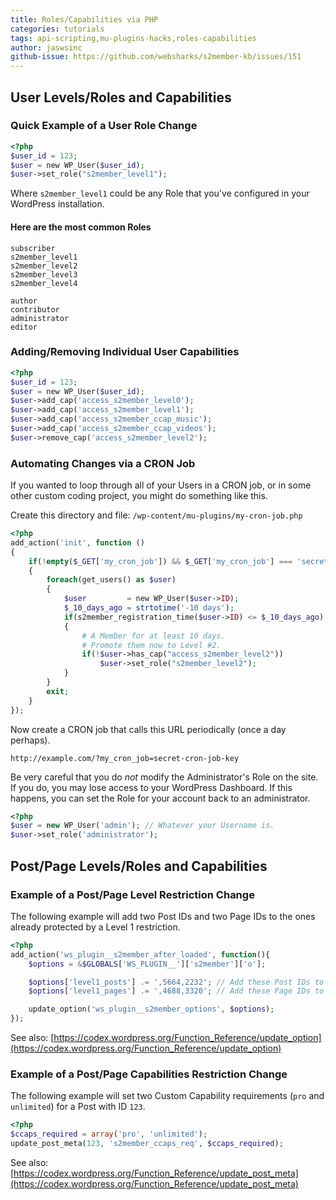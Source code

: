 ```yaml
---
title: Roles/Capabilities via PHP
categories: tutorials
tags: api-scripting,mu-plugins-hacks,roles-capabilities
author: jaswsinc
github-issue: https://github.com/websharks/s2member-kb/issues/151
---
```

## User Levels/Roles and Capabilities

### Quick Example of a User Role Change

```php
<?php
$user_id = 123;
$user = new WP_User($user_id);
$user->set_role("s2member_level1");
```

Where `s2member_level1` could be any Role that you've configured in your WordPress installation.

#### Here are the most common Roles

```text
subscriber
s2member_level1
s2member_level2
s2member_level3
s2member_level4

author
contributor
administrator
editor
```

### Adding/Removing Individual User Capabilities

```php
<?php
$user_id = 123;
$user = new WP_User($user_id);
$user->add_cap('access_s2member_level0');
$user->add_cap('access_s2member_level1');
$user->add_cap('access_s2member_ccap_music');
$user->add_cap('access_s2member_ccap_videos');
$user->remove_cap('access_s2member_level2');
```

### Automating Changes via a CRON Job

If you wanted to loop through all of your Users in a CRON job, or in some other custom coding project, you might do something like this.

Create this directory and file:
`/wp-content/mu-plugins/my-cron-job.php`

```php
<?php
add_action('init', function ()
{
	if(!empty($_GET['my_cron_job']) && $_GET['my_cron_job'] === 'secret-cron-job-key')
	{
		foreach(get_users() as $user)
		{
			$user         = new WP_User($user->ID);
			$_10_days_ago = strtotime('-10 days');
			if(s2member_registration_time($user->ID) <= $_10_days_ago)
			{
				# A Member for at least 10 days.
				# Promote them now to Level #2.
				if(!$user->has_cap("access_s2member_level2"))
					$user->set_role("s2member_level2");
			}
		}
		exit;
	}
});
```

Now create a CRON job that calls this URL periodically (once a day perhaps).

```text
http://example.com/?my_cron_job=secret-cron-job-key
```

Be very careful that you do _not_ modify the Administrator's Role on the site. If you do, you may lose access to your WordPress Dashboard. If this happens, you can set the Role for your account back to an administrator.

```php
<?php
$user = new WP_User('admin'); // Whatever your Username is.
$user->set_role('administrator');
```

## Post/Page Levels/Roles and Capabilities

### Example of a Post/Page Level Restriction Change

The following example will add two Post IDs and two Page IDs to the ones already protected by a Level 1 restriction.

```php
<?php
add_action('ws_plugin__s2member_after_loaded', function(){
    $options = &$GLOBALS['WS_PLUGIN__']['s2member']['o'];

    $options['level1_posts'] .= ',5664,2232'; // Add these Post IDs to those that are already protected.
    $options['level1_pages'] .= ',4688,3320'; // Add these Page IDs to those that are already protected.

    update_option('ws_plugin__s2member_options', $options);
});
```

See also: [https://codex.wordpress.org/Function_Reference/update_option](https://codex.wordpress.org/Function_Reference/update_option)

### Example of a Post/Page Capabilities Restriction Change

The following example will set two Custom Capability requirements (`pro` and `unlimited`) for a Post with ID `123`.

```php
<?php
$ccaps_required = array('pro', 'unlimited');
update_post_meta(123, 's2member_ccaps_req', $ccaps_required);
```

See also: [https://codex.wordpress.org/Function_Reference/update_post_meta](https://codex.wordpress.org/Function_Reference/update_post_meta)
